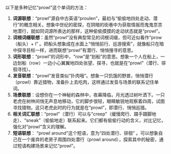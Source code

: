 以下是多种记忆“prowl”这个单词的方法：
1. **词源联想**：“prowl”源自中古英语“proulen”，最初与“偷偷地四处走动、潜行”的概念相关。想象中世纪的密探，在阴暗的街巷中为获取情报而鬼鬼祟祟地潜行，就如同词源所表达的那样，这种偷偷摸摸的走动状态就是“prowl”。 
2. **词根词缀联想**：虽然“prowl”没有典型常见的词根词缀，但可近似看作“prow（船头）+ l” 。把船头想象成在水面上“悄悄前行、巡游搜索”，就像船只在暗中探寻目标一样，进而联想“prowl”有潜行、悄悄搜寻的意思。 
3. **词形联想**：“prowl”的词形中，“row”是“划船”的意思。想象一个人在船上，一边划船（row）一边小心翼翼地四处张望、探寻，也就是在“prowl”（潜行、徘徊寻找）。 
4. **发音联想**：“prowl”发音类似“扑肉哦”。想象一只饥饿的野兽，悄悄潜行（prowl）靠近猎物，准备扑上去吃肉，这样通过发音与场景的联系记住单词。 
5. **场景联想**：设想你在一个神秘的森林中，夜幕降临，月光透过树叶洒下。一只老虎在树林间悄无声息地移动，它的脚步很轻，眼睛敏锐地观察着四周，试图寻找猎物。这只老虎此时的行为就是在“prowl”，即潜行、悄悄巡猎。 
6. **相关词汇联想**：“prowl”（潜行）可以与“creep”（缓慢爬行、蹑手蹑脚地走）、“sneak”（偷偷地走）联系起来。它们都有偷偷行动的含义，对比记忆，强化对“prowl”含义的理解。 
7. **短语联想**： “prowl around”这个短语，意为“四处潜行、徘徊” 。可以想象自己在一个废弃的老房子周围四处潜行（prowl around），探索其中的秘密，通过短语构建场景来记忆“prowl”。 